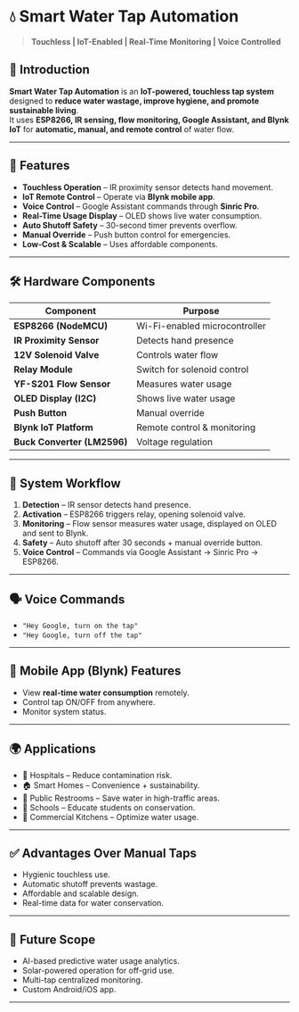 # 💧 Smart Water Tap Automation
> **Touchless | IoT-Enabled | Real-Time Monitoring | Voice Controlled**

## 📌 Introduction
**Smart Water Tap Automation** is an **IoT-powered, touchless tap system** designed to **reduce water wastage, improve hygiene, and promote sustainable living**.  
It uses **ESP8266, IR sensing, flow monitoring, Google Assistant, and Blynk IoT** for **automatic, manual, and remote control** of water flow.

---

## 🚀 Features
- **Touchless Operation** – IR proximity sensor detects hand movement.
- **IoT Remote Control** – Operate via **Blynk mobile app**.
- **Voice Control** – Google Assistant commands through **Sinric Pro**.
- **Real-Time Usage Display** – OLED shows live water consumption.
- **Auto Shutoff Safety** – 30-second timer prevents overflow.
- **Manual Override** – Push button control for emergencies.
- **Low-Cost & Scalable** – Uses affordable components.

---

## 🛠 Hardware Components
| Component | Purpose |
|-----------|---------|
| **ESP8266 (NodeMCU)** | Wi-Fi-enabled microcontroller |
| **IR Proximity Sensor** | Detects hand presence |
| **12V Solenoid Valve** | Controls water flow |
| **Relay Module** | Switch for solenoid control |
| **YF-S201 Flow Sensor** | Measures water usage |
| **OLED Display (I2C)** | Shows live water usage |
| **Push Button** | Manual override |
| **Blynk IoT Platform** | Remote control & monitoring |
| **Buck Converter (LM2596)** | Voltage regulation |

---

## 📐 System Workflow
1. **Detection** – IR sensor detects hand presence.
2. **Activation** – ESP8266 triggers relay, opening solenoid valve.
3. **Monitoring** – Flow sensor measures water usage, displayed on OLED and sent to Blynk.
4. **Safety** – Auto shutoff after 30 seconds + manual override button.
5. **Voice Control** – Commands via Google Assistant → Sinric Pro → ESP8266.

---

## 🗣 Voice Commands
- `"Hey Google, turn on the tap"`
- `"Hey Google, turn off the tap"`

---

## 📲 Mobile App (Blynk) Features
- View **real-time water consumption** remotely.
- Control tap ON/OFF from anywhere.
- Monitor system status.

---

## 🌍 Applications
- 🏥 Hospitals – Reduce contamination risk.
- 🏠 Smart Homes – Convenience + sustainability.
- 🚻 Public Restrooms – Save water in high-traffic areas.
- 🏫 Schools – Educate students on conservation.
- 🍳 Commercial Kitchens – Optimize water usage.

---

## ✅ Advantages Over Manual Taps
- Hygienic touchless use.
- Automatic shutoff prevents wastage.
- Affordable and scalable design.
- Real-time data for water conservation.

---

## 🔮 Future Scope
- AI-based predictive water usage analytics.
- Solar-powered operation for off-grid use.
- Multi-tap centralized monitoring.
- Custom Android/iOS app.

---

